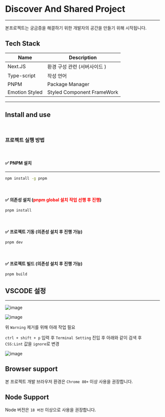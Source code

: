 # Discover And Shared Project
---

본프로젝트는 궁금증을 해결하기 위한 개발자의 공간을 만들기 위해 시작됩니다.


## Tech Stack

| Name               | Description                                      |
| ------------------ | ------------------------------------------------ |
| Next.JS            | 환경 구성 관련 (서버사이드 )                           |
| Type-script        | 작성 언어                                          |
| PNPM               | Package Manager                                  |
| Emotion Styled     | Styled Component FrameWork                       |

---

## Install and use

<br />

### 프로젝트 실행 방법


<br />

#### ✅ PNPM 설치 
---

```bash
npm install -g pnpm
```

<br />

#### ✅ 의존성 설치 (<strong style="color: red">pnpm global 설치 작업 선행 후 진행</strong>)

```bash
pnpm install
```

<br />

#### ✅ 프로젝트 기동 (의존성 설치 후 진행 가능)

```bash
pnpm dev
```
<br />

#### ✅ 프로젝트 빌드 (의존성 설치 후 진행 가능)

```bash
pnpm build
```

## VSCODE 설정
---

![image](https://github.com/jjou33/discover-and-share/assets/56063287/398aad0a-2d26-4f03-9131-8088518cc7a2)

![image](https://github.com/jjou33/discover-and-share/assets/56063287/7062e40a-e6b6-4459-bbbd-7f58af5c0a67)

위 `Warning` 제거를 위해 아래 작업 필요

`ctrl + shift + p` 입력 후 `Terminal Setting` 진입 후 아래와 같이 검색 후 `CSS:Lint` 값을 `ignore`로 변경

![image](https://github.com/jjou33/discover-and-share/assets/56063287/e8732cca-9f50-45fe-b710-4845406ec177)


## Browser support

본 프로젝트 개발 브라우저 환경은 `Chrome 80+` 이상 사용을 권장합니다.

## Node Support

Node 버전은 `18 버전` 이상으로 사용을 권장합니다.